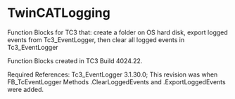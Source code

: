 # TwinCATLogging
Function Blocks for TC3 that: create a folder on OS hard disk, export logged events from Tc3_EventLogger, then clear all logged events in Tc3_EventLogger

Function Blocks created in TC3 Build 4024.22.

Required References:
Tc3_EventLogger 3.1.30.0; This revision was when FB_TcEventLogger Methods .ClearLoggedEvents and .ExportLoggedEvents were added.
